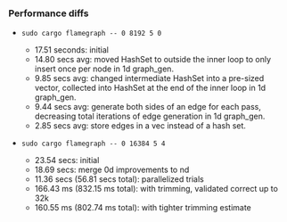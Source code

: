 ### Performance diffs

- `sudo cargo flamegraph -- 0 8192 5 0`

  - 17.51 seconds: initial
  - 14.80 secs avg: moved HashSet to outside the inner loop to only insert once per node in 1d graph_gen.
  - 9.85 secs avg: changed intermediate HashSet into a pre-sized vector, collected into HashSet at the end of the inner loop in 1d graph_gen.
  - 9.44 secs avg: generate both sides of an edge for each pass, decreasing total iterations of edge generation in 1d graph_gen.
  - 2.85 secs avg: store edges in a vec instead of a hash set.

- `sudo cargo flamegraph -- 0 16384 5 4`
  - 23.54 secs: initial
  - 18.69 secs: merge 0d improvements to nd
  - 11.36 secs (56.81 secs total): parallelized trials
  - 166.43 ms (832.15 ms total): with trimming, validated correct up to 32k
  - 160.55 ms (802.74 ms total): with tighter trimming estimate
